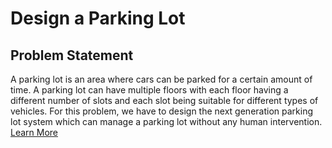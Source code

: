 # Design a Parking Lot

## Problem Statement
A parking lot is an area where cars can be parked for a certain amount of time. A parking lot can have multiple floors with each floor having a different number of slots and each slot being suitable for different types of vehicles. 
For this problem, we have to design the next generation parking lot system which can manage a parking lot without any human intervention. [Learn More](https://workat.tech/machine-coding/practice/design-parking-lot-qm6hwq4wkhp8)

